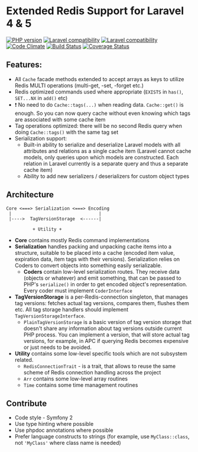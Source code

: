 Extended Redis Support for Laravel 4 & 5
=========================================

[![PHP version](https://badge.fury.io/ph/fhteam%2Flaravel-cache-redis-extended.png)](http://badge.fury.io/ph/fhteam%2Flaravel-cache-redis-extended) [![Laravel compatibility](https://img.shields.io/badge/laravel-4-green.svg)](http://laravel.com/) [![Laravel compatibility](https://img.shields.io/badge/laravel-5-green.svg)](http://laravel.com/) [![Code Climate](https://codeclimate.com/github/fhteam/laravel-cache-redis-extended/badges/gpa.svg)](https://codeclimate.com/github/fhteam/laravel-cache-redis-extended) [![Build Status](https://travis-ci.org/fhteam/laravel-cache-redis-extended.svg?branch=master)](https://travis-ci.org/fhteam/laravel-cache-redis-extended) [![Coverage Status](https://coveralls.io/repos/fhteam/laravel-cache-redis-extended/badge.svg?branch=master)](https://coveralls.io/r/fhteam/laravel-cache-redis-extended?branch=master)

Features:
-----------------------------------------

 - All `Cache` facade methods extended to accept arrays as keys to utilize Redis MULTI operations (multi-get, -set, -forget etc.)
 - Redis optimized commands used where appropriate (`EXISTS` in `has()`, `SET...NX` in `add()` etc)
 - :exclamation: No need to do `Cache::tags(...)` when reading data. `Cache::get()` is enough. 
 So you can now query cache without even knowing which tags are associated with some cache item
 - Tag operations optimized: there will be no second Redis query when doing `Cache::tags()` with the same tag set
 - Serialization support:
   - Built-in ability to serialize and deserialize Laravel models with all attributes and relations as a single 
   cache item (Laravel cannot cache models, only queries upon which models are constructed. Each relation in 
   Laravel currently is a separate query and thus a separate cache item) 
   - Ability to add new serializers / deserializers for custom object types
   
   
Architecture
-----------------------------------------
```
Core <===> Serialization <===> Encoding
 |                                 | 
 |---->  TagVersionStorage  <------|
 
          + Utility +
```

 - **Core** contains mostly Redis command implementations
 - **Serialization** handles packing and unpacking cache items into a structure, suitable to be placed into a cache
 (encoded item value, expiration data, item tags with their versions). Serialization relies on Coders to convert objects into 
 something easily serializable.
   - **Coders** contain low-level serialization routes. They receive data (objects or whatever) and emit something, that
   can be passed to PHP's `serialize()` in order to get encoded object's representation. Every coder must implement 
   `CoderInterface`
 - **TagVersionStorage** is a per-Redis-connection singleton, that manages tag versions: fetches actual tag versions, 
 compares them, flushes them etc. All tag storage handlers should implement `TagVersionStorageInterface`. 
   - `PlainTagVersionStorage` is a basic version of tag version storage that doesn't share any information about tag 
   versions outside current PHP process. You can implement a version, that will store actual tag versions,
    for example, in APC if querying Redis becomes expensive or just needs to be avoided.
 - **Utility** contains some low-level specific tools which are not subsystem related.
   - `RedisConnectionTrait` - is a trait, that allows to reuse the same scheme of Redis connection handling across the
   project
   - `Arr` contains some low-level array routines
   - `Time` contains some time management routines

Contribute
-----------------------------------------

 - Code style - Symfony 2
 - Use type hinting where possible
 - Use phpdoc annotations where possible
 - Prefer language constructs to strings (for example, use `MyClass::class`, not `'MyClass'` where class name is needed)